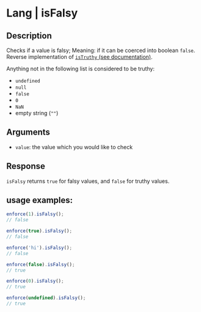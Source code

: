 # Lang | isFalsy

## Description
Checks if a value is falsy; Meaning: if it can be coerced into boolean `false`.
Reverse implementation of [`isTruthy` (see documentation)](../is_truthy/README.md).

Anything not in the following list is considered to be truthy:
* `undefined`
* `null`
* `false`
* `0`
* `NaN`
* empty string (`""`)

## Arguments
* `value`: the value which you would like to check

## Response
`isFalsy` returns `true` for falsy values, and `false` for truthy values.

## usage examples:

```js
enforce(1).isFalsy();
// false
```

```js
enforce(true).isFalsy();
// false
```

```js
enforce('hi').isFalsy();
// false
```

```js
enforce(false).isFalsy();
// true
```

```js
enforce(0).isFalsy();
// true
```

```js
enforce(undefined).isFalsy();
// true
```
